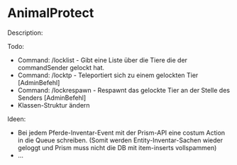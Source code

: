 AnimalProtect
=============

Description:



Todo:
- Command: /locklist - Gibt eine Liste über die Tiere die der commandSender gelockt hat.
- Command: /locktp <owner> <id> - Teleportiert sich zu einem gelockten Tier [AdminBefehl]
- Command: /lockrespawn <owner> <id> - Respawnt das gelockte Tier an der Stelle des Senders [AdminBefehl]
- Klassen-Struktur ändern

Ideen:
- Bei jedem Pferde-Inventar-Event mit der Prism-API eine costum Action in die Queue schreiben.
(Somit werden Entity-Inventar-Sachen wieder geloggt und Prism muss nicht die DB mit item-inserts vollspammen)
- ...
